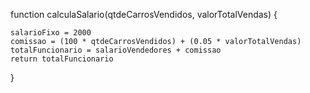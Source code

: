 function calculaSalario(qtdeCarrosVendidos, valorTotalVendas) {

    salarioFixo = 2000
    comissao = (100 * qtdeCarrosVendidos) + (0.05 * valorTotalVendas)
    totalFuncionario = salarioVendedores + comissao
    return totalFuncionario
}